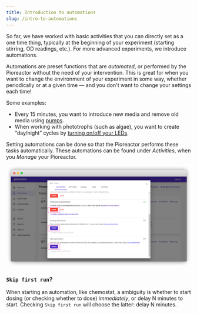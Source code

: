```yaml
---
title: Introduction to automations
slug: /intro-to-automations
---
```


So far, we have worked with basic activities that you can directly set as a one time thing, typically at the beginning of your experiment (starting stirring, OD readings, etc.). For more advanced experiments, we introduce automations.

Automations are preset functions that are _automated_, or performed by the Pioreactor without the need of your intervention. This is great for when you want to change the environment of your experiment in some way, whether periodically or at a given time  — and you don't want to change your settings each time!

Some examples:  
*	Every 15 minutes, you want to introduce new media and remove old media using [pumps](/user-guide/dosing-automations#chemostat).
*	When working with phototrophs (such as algae), you want to create “day/night” cycles by [turning on/off your LEDs](/user-guide/led-automations). 

Setting automations can be done so that the Pioreactor performs these tasks automatically. These automations can be found under _Activities_, when you _Manage_ your Pioreactor. 

![](/img/user-guide/automations.png)


### `Skip first run`?

When starting an automation, like chemostat, a ambiguity is whether to start dosing (or checking whether to dose) _immediately_, or delay N minutes to start. Checking `Skip first run` will choose the latter: delay N minutes.